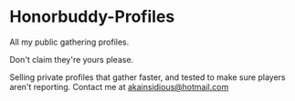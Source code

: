 Honorbuddy-Profiles
===================

All my public gathering profiles.

Don't claim they're yours please.  

Selling private profiles that gather faster, and tested to make sure players aren't reporting.  Contact me at akainsidious@hotmail.com
